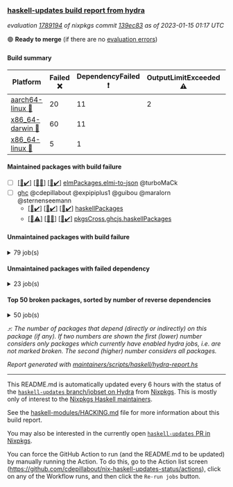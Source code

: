 ### [haskell-updates build report from hydra](https://hydra.nixos.org/jobset/nixpkgs/haskell-updates)
*evaluation [1789194](https://hydra.nixos.org/eval/1789194) of nixpkgs commit [139ec83](https://github.com/NixOS/nixpkgs/commits/139ec83e3e28974d236343df979a20479ecc38d9) as of 2023-01-15 01:17 UTC*

:green_circle: **Ready to merge** (if there are no [evaluation errors](https://hydra.nixos.org/jobset/nixpkgs/haskell-updates))

#### Build summary

 | Platform | Failed :x: | DependencyFailed :heavy_exclamation_mark: | OutputLimitExceeded :warning: | Unfinished :hourglass_flowing_sand: | Success :heavy_check_mark: | 
 | --- | --- | --- | --- | --- | --- | 
 | [aarch64-linux :iphone:](https://hydra.nixos.org/eval/1789194?filter=.aarch64-linux) | 20 | 11 | 2 | 2 | 6432 | 
 | [x86_64-darwin :apple:](https://hydra.nixos.org/eval/1789194?filter=.x86_64-darwin) | 60 | 11 |  |  | 6336 | 
 | [x86_64-linux :penguin:](https://hydra.nixos.org/eval/1789194?filter=.x86_64-linux) | 5 | 1 |  |  | 6495 | 
#### Maintained packages with build failure
- [ ] [[:iphone::heavy_check_mark:]](https://hydra.nixos.org/build/205137097) [[:apple::x:]](https://hydra.nixos.org/build/205133575) [[:penguin::heavy_check_mark:]](https://hydra.nixos.org/build/205131174) [elmPackages.elmi-to-json](https://hydra.nixos.org/eval/1789194?filter=elmPackages.elmi-to-json) @turboMaCk
- [ ] [ghc](https://hydra.nixos.org/eval/1789194?filter=ghc) @cdepillabout @expipiplus1 @guibou @maralorn @sternenseemann
  - [[:iphone::heavy_check_mark:]](https://hydra.nixos.org/build/202430067) [[:apple::heavy_check_mark:]](https://hydra.nixos.org/build/202425639) [[:penguin::heavy_check_mark:]](https://hydra.nixos.org/build/202416186) [haskellPackages](https://hydra.nixos.org/eval/1789194?filter=haskellPackages.ghc)
  - [[:iphone::warning:]](https://hydra.nixos.org/build/205132150) [[:apple::x:]](https://hydra.nixos.org/build/205132269) [[:penguin::heavy_check_mark:]](https://hydra.nixos.org/build/205139156) [pkgsCross.ghcjs.haskellPackages](https://hydra.nixos.org/eval/1789194?filter=pkgsCross.ghcjs.haskellPackages.ghc)
#### Unmaintained packages with build failure
<details><summary>79 job(s) </summary>

- [ ] [[:iphone::x:]](https://hydra.nixos.org/build/205131171) [[:apple::heavy_check_mark:]](https://hydra.nixos.org/build/205139102) [[:penguin::heavy_check_mark:]](https://hydra.nixos.org/build/205133615) [haskellPackages.hw-json-simd](https://hydra.nixos.org/eval/1789194?filter=haskellPackages.hw-json-simd)  :arrow_heading_up: 3 | 8
- [ ] [[:iphone::x:]](https://hydra.nixos.org/build/205135856) [[:apple::heavy_check_mark:]](https://hydra.nixos.org/build/205139242) [[:penguin::heavy_check_mark:]](https://hydra.nixos.org/build/205136152) [haskellPackages.hw-simd](https://hydra.nixos.org/eval/1789194?filter=haskellPackages.hw-simd)  :arrow_heading_up: 2 | 8
- [ ] [[:iphone::x:]](https://hydra.nixos.org/build/205137611) [[:apple::x:]](https://hydra.nixos.org/build/205133912) [[:penguin::heavy_check_mark:]](https://hydra.nixos.org/build/205137258) [haskellPackages.quic](https://hydra.nixos.org/eval/1789194?filter=haskellPackages.quic)  :arrow_heading_up: 2 | 2
- [ ] [[:iphone::x:]](https://hydra.nixos.org/build/202421573) [[:apple::heavy_check_mark:]](https://hydra.nixos.org/build/202418260) [[:penguin::heavy_check_mark:]](https://hydra.nixos.org/build/202425856) [haskellPackages.Crypto](https://hydra.nixos.org/eval/1789194?filter=haskellPackages.Crypto)  :arrow_heading_up: 1 | 22
- [ ] [[:iphone::heavy_check_mark:]](https://hydra.nixos.org/build/205132688) [[:apple::x:]](https://hydra.nixos.org/build/205138870) [[:penguin::heavy_check_mark:]](https://hydra.nixos.org/build/205135792) [haskellPackages.thyme](https://hydra.nixos.org/eval/1789194?filter=haskellPackages.thyme)  :arrow_heading_up: 1 | 15
- [ ] [[:iphone::heavy_check_mark:]](https://hydra.nixos.org/build/205138362) [[:apple::x:]](https://hydra.nixos.org/build/205131735) [[:penguin::heavy_check_mark:]](https://hydra.nixos.org/build/205137833) [haskellPackages.inline-r](https://hydra.nixos.org/eval/1789194?filter=haskellPackages.inline-r)  :arrow_heading_up: 1 | 4
- [ ] [[:iphone::x:]](https://hydra.nixos.org/build/202422717) [[:apple::heavy_check_mark:]](https://hydra.nixos.org/build/202426386) [[:penguin::heavy_check_mark:]](https://hydra.nixos.org/build/202428144) [haskellPackages.long-double](https://hydra.nixos.org/eval/1789194?filter=haskellPackages.long-double)  :arrow_heading_up: 1 | 2
- [ ] [[:iphone::heavy_check_mark:]](https://hydra.nixos.org/build/205135247) [[:apple::x:]](https://hydra.nixos.org/build/205135382) [[:penguin::heavy_check_mark:]](https://hydra.nixos.org/build/205135963) [haskellPackages.posix-socket](https://hydra.nixos.org/eval/1789194?filter=haskellPackages.posix-socket)  :arrow_heading_up: 1 | 2
- [ ] [[:iphone::x:]](https://hydra.nixos.org/build/205137037) [[:apple::x:]](https://hydra.nixos.org/build/205136572) [[:penguin::x:]](https://hydra.nixos.org/build/205133572) [haskellPackages.shake-cabal](https://hydra.nixos.org/eval/1789194?filter=haskellPackages.shake-cabal)  :arrow_heading_up: 1 | 2
- [ ] [[:iphone::heavy_check_mark:]](https://hydra.nixos.org/build/205134407) [[:apple::x:]](https://hydra.nixos.org/build/205131529) [[:penguin::heavy_check_mark:]](https://hydra.nixos.org/build/205136614) [haskellPackages.gi-gdkx11](https://hydra.nixos.org/eval/1789194?filter=haskellPackages.gi-gdkx11)  :arrow_heading_up: 1 | 1
- [ ] [[:iphone::x:]](https://hydra.nixos.org/build/202417930) [[:apple::heavy_check_mark:]](https://hydra.nixos.org/build/202430377) [[:penguin::heavy_check_mark:]](https://hydra.nixos.org/build/202419841) [haskellPackages.nlopt-haskell](https://hydra.nixos.org/eval/1789194?filter=haskellPackages.nlopt-haskell)  :arrow_heading_up: 1 | 1
- [ ] [[:iphone::heavy_check_mark:]](https://hydra.nixos.org/build/202428372) [[:apple::x:]](https://hydra.nixos.org/build/202423142) [[:penguin::heavy_check_mark:]](https://hydra.nixos.org/build/202421039) [haskellPackages.openal-ffi](https://hydra.nixos.org/eval/1789194?filter=haskellPackages.openal-ffi)  :arrow_heading_up: 1 | 1
- [ ] [[:iphone::x:]](https://hydra.nixos.org/build/205132309) [[:apple::x:]](https://hydra.nixos.org/build/205133205) [[:penguin::heavy_check_mark:]](https://hydra.nixos.org/build/205134445) [haskellPackages.swisstable](https://hydra.nixos.org/eval/1789194?filter=haskellPackages.swisstable)  :arrow_heading_up: 1 | 1
- [ ] [[:iphone::x:]](https://hydra.nixos.org/build/202427092) [[:apple::heavy_check_mark:]](https://hydra.nixos.org/build/202433526) [[:penguin::heavy_check_mark:]](https://hydra.nixos.org/build/202428264) [haskellPackages.freetype2](https://hydra.nixos.org/eval/1789194?filter=haskellPackages.freetype2)  :arrow_heading_up: 0 | 9
- [ ] [[:iphone::heavy_check_mark:]](https://hydra.nixos.org/build/205136825) [[:apple::x:]](https://hydra.nixos.org/build/205132698) [[:penguin::heavy_check_mark:]](https://hydra.nixos.org/build/205138813) [haskellPackages.pipes-zlib](https://hydra.nixos.org/eval/1789194?filter=haskellPackages.pipes-zlib)  :arrow_heading_up: 0 | 5
- [ ] [[:iphone::heavy_check_mark:]](https://hydra.nixos.org/build/202423908) [[:apple::x:]](https://hydra.nixos.org/build/202435790) [[:penguin::heavy_check_mark:]](https://hydra.nixos.org/build/202417988) [haskellPackages.hmidi](https://hydra.nixos.org/eval/1789194?filter=haskellPackages.hmidi)  :arrow_heading_up: 0 | 4
- [ ] [[:iphone::x:]](https://hydra.nixos.org/build/202435088) [[:apple::heavy_check_mark:]](https://hydra.nixos.org/build/202430782) [[:penguin::heavy_check_mark:]](https://hydra.nixos.org/build/202426261) [haskellPackages.picosat](https://hydra.nixos.org/eval/1789194?filter=haskellPackages.picosat)  :arrow_heading_up: 0 | 3
- [ ] [[:iphone::heavy_check_mark:]](https://hydra.nixos.org/build/205131588) [[:apple::x:]](https://hydra.nixos.org/build/205130391) [[:penguin::heavy_check_mark:]](https://hydra.nixos.org/build/205138354) [haskellPackages.wai-middleware-metrics](https://hydra.nixos.org/eval/1789194?filter=haskellPackages.wai-middleware-metrics)  :arrow_heading_up: 0 | 3
- [ ] [[:iphone::heavy_check_mark:]](https://hydra.nixos.org/build/202425185) [[:apple::x:]](https://hydra.nixos.org/build/203194258) [[:penguin::heavy_check_mark:]](https://hydra.nixos.org/build/202428882) [haskellPackages.SDL-mixer](https://hydra.nixos.org/eval/1789194?filter=haskellPackages.SDL-mixer)  :arrow_heading_up: 0 | 2
- [ ] [[:iphone::heavy_check_mark:]](https://hydra.nixos.org/build/204521401) [[:apple::x:]](https://hydra.nixos.org/build/204521439) [[:penguin::heavy_check_mark:]](https://hydra.nixos.org/build/204521387) [haskellPackages.h-raylib](https://hydra.nixos.org/eval/1789194?filter=haskellPackages.h-raylib)  :arrow_heading_up: 0 | 1
- [ ] [[:iphone::heavy_check_mark:]](https://hydra.nixos.org/build/202431795) [[:apple::x:]](https://hydra.nixos.org/build/202416334) [[:penguin::heavy_check_mark:]](https://hydra.nixos.org/build/202434942) [haskellPackages.hamid](https://hydra.nixos.org/eval/1789194?filter=haskellPackages.hamid)  :arrow_heading_up: 0 | 1
- [ ] [[:iphone::heavy_check_mark:]](https://hydra.nixos.org/build/205133801) [[:apple::x:]](https://hydra.nixos.org/build/205134176) [[:penguin::heavy_check_mark:]](https://hydra.nixos.org/build/205133705) [haskellPackages.hmatrix-morpheus](https://hydra.nixos.org/eval/1789194?filter=haskellPackages.hmatrix-morpheus)  :arrow_heading_up: 0 | 1
- [ ] [[:iphone::heavy_check_mark:]](https://hydra.nixos.org/build/202427340) [[:apple::x:]](https://hydra.nixos.org/build/202430442) [[:penguin::heavy_check_mark:]](https://hydra.nixos.org/build/202419088) [haskellPackages.huckleberry](https://hydra.nixos.org/eval/1789194?filter=haskellPackages.huckleberry)  :arrow_heading_up: 0 | 1
- [ ] [[:iphone::heavy_check_mark:]](https://hydra.nixos.org/build/202423886) [[:apple::x:]](https://hydra.nixos.org/build/202425806) [[:penguin::heavy_check_mark:]](https://hydra.nixos.org/build/202433480) [haskellPackages.select](https://hydra.nixos.org/eval/1789194?filter=haskellPackages.select)  :arrow_heading_up: 0 | 1
- [ ] [[:iphone::heavy_check_mark:]](https://hydra.nixos.org/build/203505734) [[:apple::x:]](https://hydra.nixos.org/build/203501142) [[:penguin::heavy_check_mark:]](https://hydra.nixos.org/build/203508546) [haskellPackages.sysinfo](https://hydra.nixos.org/eval/1789194?filter=haskellPackages.sysinfo)  :arrow_heading_up: 0 | 1
- [ ] [[:iphone::heavy_check_mark:]](https://hydra.nixos.org/build/203510531) [[:apple::x:]](https://hydra.nixos.org/build/203503861) [[:penguin::heavy_check_mark:]](https://hydra.nixos.org/build/203501769) [haskellPackages.FractalArt](https://hydra.nixos.org/eval/1789194?filter=haskellPackages.FractalArt) 
- [ ] [[:iphone::x:]](https://hydra.nixos.org/build/202420797) [[:apple::heavy_check_mark:]](https://hydra.nixos.org/build/202436365) [[:penguin::heavy_check_mark:]](https://hydra.nixos.org/build/202427200) [haskellPackages.HsASA](https://hydra.nixos.org/eval/1789194?filter=haskellPackages.HsASA) 
- [ ] [[:iphone::heavy_check_mark:]](https://hydra.nixos.org/build/202435395) [[:apple::x:]](https://hydra.nixos.org/build/202417422) [[:penguin::heavy_check_mark:]](https://hydra.nixos.org/build/202430954) [haskellPackages.al](https://hydra.nixos.org/eval/1789194?filter=haskellPackages.al) 
- [ ] [[:iphone::x:]](https://hydra.nixos.org/build/205130372) [[:apple::x:]](https://hydra.nixos.org/build/205129723) [[:penguin::x:]](https://hydra.nixos.org/build/205134138) [haskellPackages.asn1-ber-syntax](https://hydra.nixos.org/eval/1789194?filter=haskellPackages.asn1-ber-syntax) 
- [ ] [[:iphone::heavy_check_mark:]](https://hydra.nixos.org/build/205138798) [[:apple::x:]](https://hydra.nixos.org/build/205133155) [[:penguin::heavy_check_mark:]](https://hydra.nixos.org/build/205134287) [haskellPackages.epub-tools](https://hydra.nixos.org/eval/1789194?filter=haskellPackages.epub-tools) 
- [ ] [[:iphone::x:]](https://hydra.nixos.org/build/205134027) [[:penguin::x:]](https://hydra.nixos.org/build/205138096) [haskellPackages.festival](https://hydra.nixos.org/eval/1789194?filter=haskellPackages.festival) 
- [ ] [[:iphone::heavy_check_mark:]](https://hydra.nixos.org/build/202778913) [[:apple::x:]](https://hydra.nixos.org/build/202760877) [[:penguin::heavy_check_mark:]](https://hydra.nixos.org/build/202769166) [haskellPackages.float128](https://hydra.nixos.org/eval/1789194?filter=haskellPackages.float128) 
- [ ] [[:iphone::heavy_check_mark:]](https://hydra.nixos.org/build/202430271) [[:apple::x:]](https://hydra.nixos.org/build/202436430) [[:penguin::heavy_check_mark:]](https://hydra.nixos.org/build/202416704) [haskellPackages.fudgets](https://hydra.nixos.org/eval/1789194?filter=haskellPackages.fudgets) 
- [ ] [[:iphone::heavy_check_mark:]](https://hydra.nixos.org/build/205136422) [[:apple::x:]](https://hydra.nixos.org/build/205132706) [[:penguin::heavy_check_mark:]](https://hydra.nixos.org/build/205132433) [haskellPackages.gerrit](https://hydra.nixos.org/eval/1789194?filter=haskellPackages.gerrit) 
- [ ] [ghc-lib](https://hydra.nixos.org/eval/1789194?filter=ghc-lib) 
  - [[:iphone::heavy_check_mark:]](https://hydra.nixos.org/build/202415372) [[:apple::heavy_check_mark:]](https://hydra.nixos.org/build/202420620) [[:penguin::heavy_check_mark:]](https://hydra.nixos.org/build/202436058) [haskell.packages.ghc8107](https://hydra.nixos.org/eval/1789194?filter=haskell.packages.ghc8107.ghc-lib)
  - [[:iphone::x:]](https://hydra.nixos.org/build/202432716) [[:apple::x:]](https://hydra.nixos.org/build/202421851) [[:penguin::x:]](https://hydra.nixos.org/build/202432410) [haskell.packages.ghc884](https://hydra.nixos.org/eval/1789194?filter=haskell.packages.ghc884.ghc-lib)
  - [[:iphone::heavy_check_mark:]](https://hydra.nixos.org/build/202431629) [[:apple::heavy_check_mark:]](https://hydra.nixos.org/build/202430373) [[:penguin::heavy_check_mark:]](https://hydra.nixos.org/build/202433873) [haskell.packages.ghc902](https://hydra.nixos.org/eval/1789194?filter=haskell.packages.ghc902.ghc-lib)
  - [[:iphone::heavy_check_mark:]](https://hydra.nixos.org/build/202428546) [[:apple::heavy_check_mark:]](https://hydra.nixos.org/build/202428909) [[:penguin::heavy_check_mark:]](https://hydra.nixos.org/build/202428449) [haskell.packages.ghc924](https://hydra.nixos.org/eval/1789194?filter=haskell.packages.ghc924.ghc-lib)
  - [[:iphone::heavy_check_mark:]](https://hydra.nixos.org/build/202433874) [[:apple::heavy_check_mark:]](https://hydra.nixos.org/build/202434011) [[:penguin::heavy_check_mark:]](https://hydra.nixos.org/build/202429700) [haskell.packages.ghc925](https://hydra.nixos.org/eval/1789194?filter=haskell.packages.ghc925.ghc-lib)
  - [[:iphone::heavy_check_mark:]](https://hydra.nixos.org/build/203389427) [[:apple::heavy_check_mark:]](https://hydra.nixos.org/build/203389426) [[:penguin::heavy_check_mark:]](https://hydra.nixos.org/build/203389429) [haskell.packages.ghc944](https://hydra.nixos.org/eval/1789194?filter=haskell.packages.ghc944.ghc-lib)
  - [[:iphone::heavy_check_mark:]](https://hydra.nixos.org/build/202434897) [[:apple::heavy_check_mark:]](https://hydra.nixos.org/build/202423469) [[:penguin::heavy_check_mark:]](https://hydra.nixos.org/build/202431067) [haskellPackages](https://hydra.nixos.org/eval/1789194?filter=haskellPackages.ghc-lib)
- [ ] [[:iphone::heavy_check_mark:]](https://hydra.nixos.org/build/205135166) [[:apple::x:]](https://hydra.nixos.org/build/205139171) [[:penguin::heavy_check_mark:]](https://hydra.nixos.org/build/205138113) [haskellPackages.gi-girepository](https://hydra.nixos.org/eval/1789194?filter=haskellPackages.gi-girepository) 
- [ ] [[:apple::x:]](https://hydra.nixos.org/build/205137017) [haskellPackages.gi-gtkosxapplication](https://hydra.nixos.org/eval/1789194?filter=haskellPackages.gi-gtkosxapplication) 
- [ ] [[:iphone::x:]](https://hydra.nixos.org/build/203626686) [[:penguin::heavy_check_mark:]](https://hydra.nixos.org/build/203626642) [haskellPackages.gnome-keyring](https://hydra.nixos.org/eval/1789194?filter=haskellPackages.gnome-keyring) 
- [ ] [[:apple::x:]](https://hydra.nixos.org/build/205138386) [haskellPackages.gtk-mac-integration](https://hydra.nixos.org/eval/1789194?filter=haskellPackages.gtk-mac-integration) 
- [ ] [[:iphone::heavy_check_mark:]](https://hydra.nixos.org/build/205135561) [[:apple::x:]](https://hydra.nixos.org/build/205138253) [[:penguin::heavy_check_mark:]](https://hydra.nixos.org/build/205137078) [haskellPackages.gtk-traymanager](https://hydra.nixos.org/eval/1789194?filter=haskellPackages.gtk-traymanager) 
- [ ] [[:apple::x:]](https://hydra.nixos.org/build/205137799) [haskellPackages.gtk3-mac-integration](https://hydra.nixos.org/eval/1789194?filter=haskellPackages.gtk3-mac-integration) 
- [ ] [[:iphone::heavy_check_mark:]](https://hydra.nixos.org/build/205133242) [[:apple::x:]](https://hydra.nixos.org/build/205133709) [[:penguin::heavy_check_mark:]](https://hydra.nixos.org/build/205137406) [haskellPackages.highlight](https://hydra.nixos.org/eval/1789194?filter=haskellPackages.highlight) 
- [ ] [[:iphone::heavy_check_mark:]](https://hydra.nixos.org/build/205130371) [[:apple::x:]](https://hydra.nixos.org/build/205132632) [[:penguin::heavy_check_mark:]](https://hydra.nixos.org/build/205135486) [haskellPackages.hinotify-conduit](https://hydra.nixos.org/eval/1789194?filter=haskellPackages.hinotify-conduit) 
- [ ] [[:iphone::heavy_check_mark:]](https://hydra.nixos.org/build/202430380) [[:apple::x:]](https://hydra.nixos.org/build/202435742) [[:penguin::heavy_check_mark:]](https://hydra.nixos.org/build/202432776) [haskellPackages.hsshellscript](https://hydra.nixos.org/eval/1789194?filter=haskellPackages.hsshellscript) 
- [ ] [[:iphone::heavy_check_mark:]](https://hydra.nixos.org/build/202418023) [[:apple::x:]](https://hydra.nixos.org/build/202430436) [[:penguin::heavy_check_mark:]](https://hydra.nixos.org/build/202426581) [haskellPackages.hssourceinfo](https://hydra.nixos.org/eval/1789194?filter=haskellPackages.hssourceinfo) 
- [ ] [[:iphone::heavy_check_mark:]](https://hydra.nixos.org/build/203505227) [[:apple::x:]](https://hydra.nixos.org/build/203506099) [[:penguin::heavy_check_mark:]](https://hydra.nixos.org/build/203502314) [haskellPackages.hunspell-hs](https://hydra.nixos.org/eval/1789194?filter=haskellPackages.hunspell-hs) 
- [ ] [[:apple::x:]](https://hydra.nixos.org/build/205136889) [[:penguin::heavy_check_mark:]](https://hydra.nixos.org/build/205136741) [haskellPackages.inline-asm](https://hydra.nixos.org/eval/1789194?filter=haskellPackages.inline-asm) 
- [ ] [[:iphone::heavy_check_mark:]](https://hydra.nixos.org/build/205133721) [[:apple::x:]](https://hydra.nixos.org/build/205138018) [[:penguin::heavy_check_mark:]](https://hydra.nixos.org/build/205138694) [haskellPackages.interprocess](https://hydra.nixos.org/eval/1789194?filter=haskellPackages.interprocess) 
- [ ] [[:iphone::heavy_check_mark:]](https://hydra.nixos.org/build/205129911) [[:apple::x:]](https://hydra.nixos.org/build/205129774) [[:penguin::heavy_check_mark:]](https://hydra.nixos.org/build/205132736) [haskellPackages.ipcvar](https://hydra.nixos.org/eval/1789194?filter=haskellPackages.ipcvar) 
- [ ] [[:apple::x:]](https://hydra.nixos.org/build/202424556) [haskellPackages.kqueue](https://hydra.nixos.org/eval/1789194?filter=haskellPackages.kqueue) 
- [ ] [[:iphone::x:]](https://hydra.nixos.org/build/205130401) [[:apple::heavy_check_mark:]](https://hydra.nixos.org/build/205138961) [[:penguin::heavy_check_mark:]](https://hydra.nixos.org/build/205137334) [haskellPackages.libsecp256k1](https://hydra.nixos.org/eval/1789194?filter=haskellPackages.libsecp256k1) 
- [ ] [[:iphone::heavy_check_mark:]](https://hydra.nixos.org/build/202429811) [[:apple::x:]](https://hydra.nixos.org/build/202415593) [[:penguin::heavy_check_mark:]](https://hydra.nixos.org/build/202430903) [haskellPackages.linux-framebuffer](https://hydra.nixos.org/eval/1789194?filter=haskellPackages.linux-framebuffer) 
- [ ] [[:iphone::heavy_check_mark:]](https://hydra.nixos.org/build/205130853) [[:apple::x:]](https://hydra.nixos.org/build/205130579) [[:penguin::heavy_check_mark:]](https://hydra.nixos.org/build/205129702) [haskellPackages.mediawiki2latex](https://hydra.nixos.org/eval/1789194?filter=haskellPackages.mediawiki2latex) 
- [ ] [[:iphone::heavy_check_mark:]](https://hydra.nixos.org/build/205135016) [[:apple::x:]](https://hydra.nixos.org/build/205134802) [[:penguin::heavy_check_mark:]](https://hydra.nixos.org/build/205135019) [haskellPackages.memfd](https://hydra.nixos.org/eval/1789194?filter=haskellPackages.memfd) 
- [ ] [[:iphone::x:]](https://hydra.nixos.org/build/205133943) [[:apple::x:]](https://hydra.nixos.org/build/205133951) [[:penguin::x:]](https://hydra.nixos.org/build/205131816) [haskellPackages.monadic-bang](https://hydra.nixos.org/eval/1789194?filter=haskellPackages.monadic-bang) 
- [ ] [[:iphone::heavy_check_mark:]](https://hydra.nixos.org/build/205131160) [[:apple::x:]](https://hydra.nixos.org/build/205135257) [[:penguin::heavy_check_mark:]](https://hydra.nixos.org/build/205129610) [haskellPackages.nix-serve-ng](https://hydra.nixos.org/eval/1789194?filter=haskellPackages.nix-serve-ng) 
- [ ] [[:iphone::heavy_check_mark:]](https://hydra.nixos.org/build/205131963) [[:apple::x:]](https://hydra.nixos.org/build/205134074) [[:penguin::heavy_check_mark:]](https://hydra.nixos.org/build/205132232) [haskellPackages.persistent-pagination](https://hydra.nixos.org/eval/1789194?filter=haskellPackages.persistent-pagination) 
- [ ] [[:iphone::heavy_check_mark:]](https://hydra.nixos.org/build/205133073) [[:apple::x:]](https://hydra.nixos.org/build/205139083) [[:penguin::heavy_check_mark:]](https://hydra.nixos.org/build/205129730) [haskellPackages.phatsort](https://hydra.nixos.org/eval/1789194?filter=haskellPackages.phatsort) 
- [ ] [[:iphone::heavy_check_mark:]](https://hydra.nixos.org/build/205137423) [[:apple::x:]](https://hydra.nixos.org/build/205131312) [[:penguin::heavy_check_mark:]](https://hydra.nixos.org/build/205138877) [haskellPackages.ping-wrapper](https://hydra.nixos.org/eval/1789194?filter=haskellPackages.ping-wrapper) 
- [ ] [[:iphone::heavy_check_mark:]](https://hydra.nixos.org/build/203509982) [[:apple::x:]](https://hydra.nixos.org/build/203513028) [[:penguin::heavy_check_mark:]](https://hydra.nixos.org/build/203501314) [haskellPackages.posix-timer](https://hydra.nixos.org/eval/1789194?filter=haskellPackages.posix-timer) 
- [ ] [[:iphone::heavy_check_mark:]](https://hydra.nixos.org/build/205137369) [[:apple::x:]](https://hydra.nixos.org/build/205135419) [[:penguin::heavy_check_mark:]](https://hydra.nixos.org/build/205130279) [haskellPackages.procex](https://hydra.nixos.org/eval/1789194?filter=haskellPackages.procex) 
- [ ] [[:iphone::heavy_check_mark:]](https://hydra.nixos.org/build/203504459) [[:apple::x:]](https://hydra.nixos.org/build/203512730) [[:penguin::heavy_check_mark:]](https://hydra.nixos.org/build/203503468) [haskellPackages.pthread](https://hydra.nixos.org/eval/1789194?filter=haskellPackages.pthread) 
- [ ] [[:iphone::heavy_check_mark:]](https://hydra.nixos.org/build/205133250) [[:apple::x:]](https://hydra.nixos.org/build/205131521) [[:penguin::heavy_check_mark:]](https://hydra.nixos.org/build/205135838) [haskellPackages.sandwich-webdriver](https://hydra.nixos.org/eval/1789194?filter=haskellPackages.sandwich-webdriver) 
- [ ] [[:iphone::heavy_check_mark:]](https://hydra.nixos.org/build/202432097) [[:apple::x:]](https://hydra.nixos.org/build/202425944) [[:penguin::heavy_check_mark:]](https://hydra.nixos.org/build/202427952) [haskellPackages.shared-memory](https://hydra.nixos.org/eval/1789194?filter=haskellPackages.shared-memory) 
- [ ] [[:iphone::heavy_check_mark:]](https://hydra.nixos.org/build/205137679) [[:apple::x:]](https://hydra.nixos.org/build/205138980) [[:penguin::heavy_check_mark:]](https://hydra.nixos.org/build/205129938) [haskellPackages.tailfile-hinotify](https://hydra.nixos.org/eval/1789194?filter=haskellPackages.tailfile-hinotify) 
- [ ] [[:iphone::x:]](https://hydra.nixos.org/build/205131839) [[:apple::heavy_check_mark:]](https://hydra.nixos.org/build/205137867) [[:penguin::heavy_check_mark:]](https://hydra.nixos.org/build/205132717) [haskellPackages.the-snip](https://hydra.nixos.org/eval/1789194?filter=haskellPackages.the-snip) 
- [ ] [[:iphone::x:]](https://hydra.nixos.org/build/202424843) [[:apple::heavy_check_mark:]](https://hydra.nixos.org/build/202430364) [[:penguin::heavy_check_mark:]](https://hydra.nixos.org/build/202432968) [haskellPackages.wiringPi](https://hydra.nixos.org/eval/1789194?filter=haskellPackages.wiringPi) 
- [ ] [[:iphone::x:]](https://hydra.nixos.org/build/202424744) [[:apple::heavy_check_mark:]](https://hydra.nixos.org/build/202416582) [[:penguin::heavy_check_mark:]](https://hydra.nixos.org/build/202416260) [haskellPackages.x86-64bit](https://hydra.nixos.org/eval/1789194?filter=haskellPackages.x86-64bit) 
- [ ] [[:iphone::heavy_check_mark:]](https://hydra.nixos.org/build/202418227) [[:apple::x:]](https://hydra.nixos.org/build/202419197) [[:penguin::heavy_check_mark:]](https://hydra.nixos.org/build/202436039) [haskellPackages.xmonad-utils](https://hydra.nixos.org/eval/1789194?filter=haskellPackages.xmonad-utils) 
- [ ] [[:iphone::heavy_check_mark:]](https://hydra.nixos.org/build/202426690) [[:apple::x:]](https://hydra.nixos.org/build/202430057) [[:penguin::heavy_check_mark:]](https://hydra.nixos.org/build/202426520) [haskellPackages.yoga](https://hydra.nixos.org/eval/1789194?filter=haskellPackages.yoga) 
- [ ] [[:iphone::heavy_check_mark:]](https://hydra.nixos.org/build/202425259) [[:apple::x:]](https://hydra.nixos.org/build/202416959) [[:penguin::heavy_check_mark:]](https://hydra.nixos.org/build/202418284) [haskellPackages.zot](https://hydra.nixos.org/eval/1789194?filter=haskellPackages.zot) 
- [ ] [[:iphone::heavy_check_mark:]](https://hydra.nixos.org/build/202431702) [[:apple::x:]](https://hydra.nixos.org/build/202433071) [[:penguin::heavy_check_mark:]](https://hydra.nixos.org/build/202420076) [haskellPackages.zxcvbn-c](https://hydra.nixos.org/eval/1789194?filter=haskellPackages.zxcvbn-c) 
</details>

#### Unmaintained packages with failed dependency
<details><summary>23 job(s) </summary>

- [ ] [[:iphone::heavy_exclamation_mark:]](https://hydra.nixos.org/build/205136722) [[:apple::heavy_check_mark:]](https://hydra.nixos.org/build/205130937) [[:penguin::heavy_check_mark:]](https://hydra.nixos.org/build/205129625) [haskellPackages.hw-json-standard-cursor](https://hydra.nixos.org/eval/1789194?filter=haskellPackages.hw-json-standard-cursor)  :arrow_heading_up: 1 | 6
- [ ] [[:iphone::heavy_exclamation_mark:]](https://hydra.nixos.org/build/205138335) [[:apple::heavy_check_mark:]](https://hydra.nixos.org/build/205136749) [[:penguin::heavy_check_mark:]](https://hydra.nixos.org/build/205136637) [haskellPackages.hw-json-simple-cursor](https://hydra.nixos.org/eval/1789194?filter=haskellPackages.hw-json-simple-cursor)  :arrow_heading_up: 1 | 4
- [ ] [[:iphone::heavy_exclamation_mark:]](https://hydra.nixos.org/build/205134003) [[:apple::heavy_exclamation_mark:]](https://hydra.nixos.org/build/205132066) [[:penguin::heavy_check_mark:]](https://hydra.nixos.org/build/205138557) [haskellPackages.http3](https://hydra.nixos.org/eval/1789194?filter=haskellPackages.http3)  :arrow_heading_up: 1 | 1
- [ ] [[:iphone::heavy_exclamation_mark:]](https://hydra.nixos.org/build/205133612) [[:apple::heavy_check_mark:]](https://hydra.nixos.org/build/205132835) [[:penguin::heavy_check_mark:]](https://hydra.nixos.org/build/205136851) [haskellPackages.hw-dsv](https://hydra.nixos.org/eval/1789194?filter=haskellPackages.hw-dsv)  :arrow_heading_up: 0 | 3
- [ ] [[:iphone::heavy_exclamation_mark:]](https://hydra.nixos.org/build/205139056) [[:apple::heavy_check_mark:]](https://hydra.nixos.org/build/205132519) [[:penguin::heavy_check_mark:]](https://hydra.nixos.org/build/205132887) [haskellPackages.hw-json](https://hydra.nixos.org/eval/1789194?filter=haskellPackages.hw-json)  :arrow_heading_up: 0 | 3
- [ ] [[:iphone::heavy_exclamation_mark:]](https://hydra.nixos.org/build/203510590) [[:apple::heavy_check_mark:]](https://hydra.nixos.org/build/203512567) [[:penguin::heavy_check_mark:]](https://hydra.nixos.org/build/203509561) [haskellPackages.hS3](https://hydra.nixos.org/eval/1789194?filter=haskellPackages.hS3)  :arrow_heading_up: 0 | 1
- [ ] [[:iphone::heavy_check_mark:]](https://hydra.nixos.org/build/205137324) [[:apple::heavy_exclamation_mark:]](https://hydra.nixos.org/build/205137908) [[:penguin::heavy_check_mark:]](https://hydra.nixos.org/build/205134188) [haskellPackages.network-dns](https://hydra.nixos.org/eval/1789194?filter=haskellPackages.network-dns)  :arrow_heading_up: 0 | 1
- [ ] [[:iphone::heavy_exclamation_mark:]](https://hydra.nixos.org/build/205133764) [[:apple::heavy_exclamation_mark:]](https://hydra.nixos.org/build/205138072) [[:penguin::heavy_exclamation_mark:]](https://hydra.nixos.org/build/205130464) [haskellPackages.shake-ats](https://hydra.nixos.org/eval/1789194?filter=haskellPackages.shake-ats)  :arrow_heading_up: 0 | 1
- [ ] [[:iphone::heavy_check_mark:]](https://hydra.nixos.org/build/205129966) [[:apple::heavy_exclamation_mark:]](https://hydra.nixos.org/build/205138855) [[:penguin::heavy_check_mark:]](https://hydra.nixos.org/build/205135841) [haskellPackages.H](https://hydra.nixos.org/eval/1789194?filter=haskellPackages.H) 
- [ ] [[:iphone::heavy_check_mark:]](https://hydra.nixos.org/build/205131426) [[:apple::heavy_exclamation_mark:]](https://hydra.nixos.org/build/205135475) [[:penguin::heavy_check_mark:]](https://hydra.nixos.org/build/205130758) [haskellPackages.fastparser](https://hydra.nixos.org/eval/1789194?filter=haskellPackages.fastparser) 
- [ ] [hello](https://hydra.nixos.org/eval/1789194?filter=hello) 
  - [[:iphone::heavy_check_mark:]](https://hydra.nixos.org/build/202434015) [[:apple::heavy_check_mark:]](https://hydra.nixos.org/build/202421551) [[:penguin::heavy_check_mark:]](https://hydra.nixos.org/build/202430153) [haskellPackages](https://hydra.nixos.org/eval/1789194?filter=haskellPackages.hello)
  - [[:iphone::warning:]](https://hydra.nixos.org/build/205135222) [[:apple::heavy_exclamation_mark:]](https://hydra.nixos.org/build/205133121) [[:penguin::heavy_check_mark:]](https://hydra.nixos.org/build/205136135) [pkgsCross.ghcjs.haskellPackages](https://hydra.nixos.org/eval/1789194?filter=pkgsCross.ghcjs.haskellPackages.hello)
  -   [[:penguin::heavy_check_mark:]](https://hydra.nixos.org/build/204928287) [pkgsMusl.haskellPackages](https://hydra.nixos.org/eval/1789194?filter=pkgsMusl.haskellPackages.hello)
  -   [[:penguin::heavy_check_mark:]](https://hydra.nixos.org/build/204928239) [pkgsStatic.haskell.packages.native-bignum.ghc924](https://hydra.nixos.org/eval/1789194?filter=pkgsStatic.haskell.packages.native-bignum.ghc924.hello)
  -   [[:penguin::heavy_check_mark:]](https://hydra.nixos.org/build/204928256) [pkgsStatic.haskellPackages](https://hydra.nixos.org/eval/1789194?filter=pkgsStatic.haskellPackages.hello)
- [ ] [[:iphone::heavy_exclamation_mark:]](https://hydra.nixos.org/build/205135123) [[:apple::heavy_check_mark:]](https://hydra.nixos.org/build/205130512) [[:penguin::heavy_check_mark:]](https://hydra.nixos.org/build/205132397) [haskellPackages.hmatrix-nlopt](https://hydra.nixos.org/eval/1789194?filter=haskellPackages.hmatrix-nlopt) 
- [ ] [[:iphone::heavy_exclamation_mark:]](https://hydra.nixos.org/build/205137874) [[:apple::heavy_exclamation_mark:]](https://hydra.nixos.org/build/205138139) [[:penguin::heavy_check_mark:]](https://hydra.nixos.org/build/205136254) [haskellPackages.hs-swisstable-hashtables-class](https://hydra.nixos.org/eval/1789194?filter=haskellPackages.hs-swisstable-hashtables-class) 
- [ ] [[:iphone::heavy_check_mark:]](https://hydra.nixos.org/build/205135991) [[:apple::heavy_exclamation_mark:]](https://hydra.nixos.org/build/205130203) [[:penguin::heavy_check_mark:]](https://hydra.nixos.org/build/205132619) [haskellPackages.ihaskell-inline-r](https://hydra.nixos.org/eval/1789194?filter=haskellPackages.ihaskell-inline-r) 
- [ ] [[:iphone::heavy_check_mark:]](https://hydra.nixos.org/build/203509260) [[:apple::heavy_exclamation_mark:]](https://hydra.nixos.org/build/203504666) [[:penguin::heavy_check_mark:]](https://hydra.nixos.org/build/203502308) [haskellPackages.intricacy](https://hydra.nixos.org/eval/1789194?filter=haskellPackages.intricacy) 
- [ ] [[:iphone::heavy_exclamation_mark:]](https://hydra.nixos.org/build/205130534) [[:apple::heavy_check_mark:]](https://hydra.nixos.org/build/205137771) [[:penguin::heavy_check_mark:]](https://hydra.nixos.org/build/205131782) [haskellPackages.rounded-hw](https://hydra.nixos.org/eval/1789194?filter=haskellPackages.rounded-hw) 
- [ ] [[:iphone::heavy_exclamation_mark:]](https://hydra.nixos.org/build/205130463) [[:apple::heavy_exclamation_mark:]](https://hydra.nixos.org/build/205133527) [[:penguin::heavy_check_mark:]](https://hydra.nixos.org/build/205136219) [haskellPackages.warp-quic](https://hydra.nixos.org/eval/1789194?filter=haskellPackages.warp-quic) 
- [ ] [[:iphone::heavy_check_mark:]](https://hydra.nixos.org/build/202421771) [[:apple::heavy_exclamation_mark:]](https://hydra.nixos.org/build/202420460) [[:penguin::heavy_check_mark:]](https://hydra.nixos.org/build/202420292) [haskellPackages.xbattbar](https://hydra.nixos.org/eval/1789194?filter=haskellPackages.xbattbar) 
</details>

#### Top 50 broken packages, sorted by number of reverse dependencies
<details><summary>50 job(s) </summary>

[amazonka-core](https://packdeps.haskellers.com/reverse/amazonka-core) :arrow_heading_up: 187  
[gogol-core](https://packdeps.haskellers.com/reverse/gogol-core) :arrow_heading_up: 184  
[haskell98](https://packdeps.haskellers.com/reverse/haskell98) :arrow_heading_up: 153  
[th-desugar](https://packdeps.haskellers.com/reverse/th-desugar) :arrow_heading_up: 57  
[enumerator](https://packdeps.haskellers.com/reverse/enumerator) :arrow_heading_up: 56  
[util](https://packdeps.haskellers.com/reverse/util) :arrow_heading_up: 49  
[derive](https://packdeps.haskellers.com/reverse/derive) :arrow_heading_up: 48  
[cgi](https://packdeps.haskellers.com/reverse/cgi) :arrow_heading_up: 46  
[amazonka](https://packdeps.haskellers.com/reverse/amazonka) :arrow_heading_up: 45  
[TypeCompose](https://packdeps.haskellers.com/reverse/TypeCompose) :arrow_heading_up: 44  
[accelerate](https://packdeps.haskellers.com/reverse/accelerate) :arrow_heading_up: 42  
[PrimitiveArray](https://packdeps.haskellers.com/reverse/PrimitiveArray) :arrow_heading_up: 35  
[rank1dynamic](https://packdeps.haskellers.com/reverse/rank1dynamic) :arrow_heading_up: 33  
[distributed-static](https://packdeps.haskellers.com/reverse/distributed-static) :arrow_heading_up: 31  
[distributed-process](https://packdeps.haskellers.com/reverse/distributed-process) :arrow_heading_up: 30  
[iteratee](https://packdeps.haskellers.com/reverse/iteratee) :arrow_heading_up: 29  
[storablevector](https://packdeps.haskellers.com/reverse/storablevector) :arrow_heading_up: 29  
[sydtest](https://packdeps.haskellers.com/reverse/sydtest) :arrow_heading_up: 26  
[crypto-numbers](https://packdeps.haskellers.com/reverse/crypto-numbers) :arrow_heading_up: 25  
[either-unwrap](https://packdeps.haskellers.com/reverse/either-unwrap) :arrow_heading_up: 25  
[crypto-pubkey](https://packdeps.haskellers.com/reverse/crypto-pubkey) :arrow_heading_up: 22  
[haskelldb](https://packdeps.haskellers.com/reverse/haskelldb) :arrow_heading_up: 22  
[wxdirect](https://packdeps.haskellers.com/reverse/wxdirect) :arrow_heading_up: 22  
[BiobaseTypes](https://packdeps.haskellers.com/reverse/BiobaseTypes) :arrow_heading_up: 21  
[alg](https://packdeps.haskellers.com/reverse/alg) :arrow_heading_up: 21  
[amazonka-s3](https://packdeps.haskellers.com/reverse/amazonka-s3) :arrow_heading_up: 21  
[mmsyn2](https://packdeps.haskellers.com/reverse/mmsyn2) :arrow_heading_up: 21  
[polysemy-resume](https://packdeps.haskellers.com/reverse/polysemy-resume) :arrow_heading_up: 21  
[wxc](https://packdeps.haskellers.com/reverse/wxc) :arrow_heading_up: 21  
[biocore](https://packdeps.haskellers.com/reverse/biocore) :arrow_heading_up: 20  
[bzlib](https://packdeps.haskellers.com/reverse/bzlib) :arrow_heading_up: 20  
[polysemy-conc](https://packdeps.haskellers.com/reverse/polysemy-conc) :arrow_heading_up: 20  
[wxcore](https://packdeps.haskellers.com/reverse/wxcore) :arrow_heading_up: 20  
[attoparsec-enumerator](https://packdeps.haskellers.com/reverse/attoparsec-enumerator) :arrow_heading_up: 19  
[bytestring-show](https://packdeps.haskellers.com/reverse/bytestring-show) :arrow_heading_up: 19  
[fay](https://packdeps.haskellers.com/reverse/fay) :arrow_heading_up: 19  
[wx](https://packdeps.haskellers.com/reverse/wx) :arrow_heading_up: 19  
[BiobaseENA](https://packdeps.haskellers.com/reverse/BiobaseENA) :arrow_heading_up: 18  
[asn1-data](https://packdeps.haskellers.com/reverse/asn1-data) :arrow_heading_up: 18  
[dbus-core](https://packdeps.haskellers.com/reverse/dbus-core) :arrow_heading_up: 18  
[gtksourceview2](https://packdeps.haskellers.com/reverse/gtksourceview2) :arrow_heading_up: 18  
[hsc3](https://packdeps.haskellers.com/reverse/hsc3) :arrow_heading_up: 18  
[polysemy-log](https://packdeps.haskellers.com/reverse/polysemy-log) :arrow_heading_up: 18  
[ukrainian-phonetics-basic](https://packdeps.haskellers.com/reverse/ukrainian-phonetics-basic) :arrow_heading_up: 18  
[BiobaseXNA](https://packdeps.haskellers.com/reverse/BiobaseXNA) :arrow_heading_up: 17  
[HGamer3D-Data](https://packdeps.haskellers.com/reverse/HGamer3D-Data) :arrow_heading_up: 17  
[certificate](https://packdeps.haskellers.com/reverse/certificate) :arrow_heading_up: 17  
[clash-prelude](https://packdeps.haskellers.com/reverse/clash-prelude) :arrow_heading_up: 17  
[clay](https://packdeps.haskellers.com/reverse/clay) :arrow_heading_up: 17  
[dbus-client](https://packdeps.haskellers.com/reverse/dbus-client) :arrow_heading_up: 17  
</details>


*:arrow_heading_up:: The number of packages that depend (directly or indirectly) on this package (if any). If two numbers are shown the first (lower) number considers only packages which currently have enabled hydra jobs, i.e. are not marked broken. The second (higher) number considers all packages.*

*Report generated with [maintainers/scripts/haskell/hydra-report.hs](https://github.com/NixOS/nixpkgs/blob/haskell-updates/maintainers/scripts/haskell/hydra-report.hs)*


----------------------------------------------------------------------

This README.md is automatically updated every 6 hours with the status of the
[`haskell-updates` branch/jobset on Hydra](https://hydra.nixos.org/jobset/nixpkgs/haskell-updates)
from [Nixpkgs](https://github.com/NixOS/nixpkgs).  This is mostly only of
interest to the [Nixpkgs Haskell maintainers](https://github.com/orgs/NixOS/teams/haskell).

See the
[haskell-modules/HACKING.md](https://github.com/NixOS/nixpkgs/blob/haskell-updates/pkgs/development/haskell-modules/HACKING.md)
file for more information about this build report.

You may also be interested in the currently open
[`haskell-updates` PR in Nixpkgs](https://github.com/nixos/nixpkgs/pulls?q=is%3Apr+is%3Aopen+head%3Ahaskell-updates).

You can force the GitHub Action to run (and the README.md to be updated) by
manually running the Action.  To do this, go to the Action list screen
(https://github.com/cdepillabout/nix-haskell-updates-status/actions),
click on any of the Workflow runs, and then click the `Re-run jobs` button.
